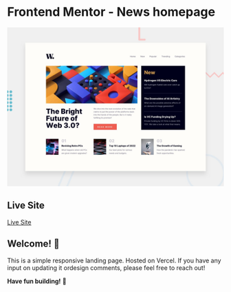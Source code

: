 # Frontend Mentor - News homepage

![Design preview for the News homepage coding challenge](./design/desktop-preview.jpg)

## Live Site

[Live Site](https://world-news-iota.vercel.app/)

## Welcome! 👋

This is a simple responsive landing page. Hosted on Vercel. If you have any input on updating it ordesign comments, please feel free to reach out!


**Have fun building!** 🚀
